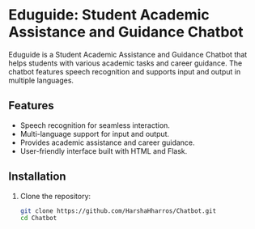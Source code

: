 # Eduguide: Student Academic Assistance and Guidance Chatbot

Eduguide is a Student Academic Assistance and Guidance Chatbot that helps students with various academic tasks and career guidance. The chatbot features speech recognition and supports input and output in multiple languages.

## Features
- Speech recognition for seamless interaction.
- Multi-language support for input and output.
- Provides academic assistance and career guidance.
- User-friendly interface built with HTML and Flask.

## Installation

1. Clone the repository:
   ```bash
   git clone https://github.com/HarshaHharros/Chatbot.git
   cd Chatbot
